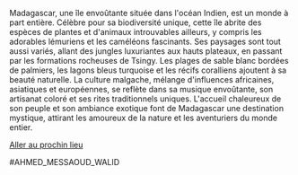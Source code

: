 Madagascar, une île envoûtante située dans l'océan Indien, est un monde à part entière. Célèbre pour sa biodiversité unique, cette île abrite des espèces de plantes et d'animaux introuvables ailleurs, y compris les adorables lémuriens et les caméléons fascinants. Ses paysages sont tout aussi variés, allant des jungles luxuriantes aux hauts plateaux, en passant par les formations rocheuses de Tsingy. Les plages de sable blanc bordées de palmiers, les lagons bleus turquoise et les récifs coralliens ajoutent à sa beauté naturelle. La culture malgache, mélange d'influences africaines, asiatiques et européennes, se reflète dans sa musique envoûtante, son artisanat coloré et ses rites traditionnels uniques. L'accueil chaleureux de son peuple et son ambiance exotique font de Madagascar une destination mystique, attirant les amoureux de la nature et les aventuriers du monde entier.


[Aller au prochin lieu](https://github.com/WildGhost21/AR1/blob/main/brazil.md)

#AHMED_MESSAOUD_WALID